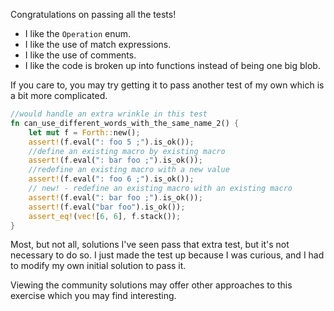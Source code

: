 Congratulations on passing all the tests!

 * I like the `Operation` enum.
 * I like the use of match expressions.
 * I like the use of comments.
 * I like the code is broken up into functions instead of being one big blob.

If you care to, you may try getting it to pass another test of my own which is a
bit more complicated.

```rust
//would handle an extra wrinkle in this test
fn can_use_different_words_with_the_same_name_2() {
    let mut f = Forth::new();
    assert!(f.eval(": foo 5 ;").is_ok());
    //define an existing macro by existing macro
    assert!(f.eval(": bar foo ;").is_ok());
    //redefine an existing macro with a new value
    assert!(f.eval(": foo 6 ;").is_ok());
    // new! - redefine an existing macro with an existing macro
    assert!(f.eval(": bar foo ;").is_ok());
    assert!(f.eval("bar foo").is_ok());
    assert_eq!(vec![6, 6], f.stack());
}
```

Most, but not all, solutions I've seen pass that extra test, but it's not
necessary to do so. I just made the test up because I was curious, and I had to
modify my own initial solution to pass it.

Viewing the community solutions may offer other approaches to this exercise
which you may find interesting.
